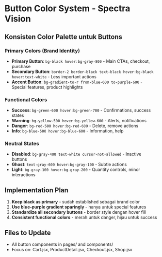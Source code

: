 # Button Color System - Spectra Vision

## Konsisten Color Palette untuk Buttons

### Primary Colors (Brand Identity)
- **Primary Button**: `bg-black hover:bg-gray-800` - Main CTAs, checkout, purchase
- **Secondary Button**: `border-2 border-black text-black hover:bg-black hover:text-white` - Less important actions
- **Accent Button**: `bg-gradient-to-r from-blue-600 to-purple-600` - Special features, product highlights

### Functional Colors
- **Success**: `bg-green-600 hover:bg-green-700` - Confirmations, success states
- **Warning**: `bg-yellow-500 hover:bg-yellow-600` - Alerts, notifications
- **Danger**: `bg-red-500 hover:bg-red-600` - Delete, remove actions
- **Info**: `bg-blue-500 hover:bg-blue-600` - Information, help

### Neutral States
- **Disabled**: `bg-gray-400 text-white cursor-not-allowed` - Inactive buttons
- **Ghost**: `text-gray-600 hover:bg-gray-100` - Subtle actions
- **Light**: `bg-gray-100 hover:bg-gray-200` - Quantity controls, minor interactions

## Implementation Plan

1. **Keep black as primary** - sudah established sebagai brand color
2. **Use blue-purple gradient sparingly** - hanya untuk special features
3. **Standardize all secondary buttons** - border style dengan hover fill
4. **Consistent functional colors** - merah untuk danger, hijau untuk success

## Files to Update
- All button components in pages/ and components/
- Focus on: Cart.jsx, ProductDetail.jsx, Checkout.jsx, Shop.jsx